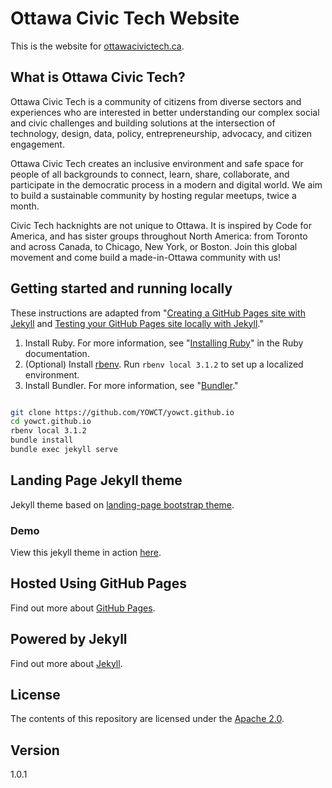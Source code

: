 # Ottawa Civic Tech Website

This is the website for [ottawacivictech.ca](https://www.ottawacivictech.ca). 

## What is Ottawa Civic Tech?

Ottawa Civic Tech is a community of citizens from diverse sectors and experiences who are interested in better understanding our complex social and civic challenges and building solutions at the intersection of technology, design, data, policy, entrepreneurship, advocacy, and citizen engagement.

Ottawa Civic Tech creates an inclusive environment and safe space for people of all backgrounds to connect, learn, share, collaborate, and participate in the democratic process in a modern and digital world. We aim to build a sustainable community by hosting regular meetups, twice a month.

Civic Tech hacknights are not unique to Ottawa. It is inspired by Code for America, and has sister groups throughout North America: from Toronto and across Canada, to Chicago, New York, or Boston. Join this global movement and come build a made-in-Ottawa community with us! 


## Getting started and running locally

These instructions are adapted from "[Creating a GitHub Pages site with Jekyll](https://docs.github.com/en/pages/setting-up-a-github-pages-site-with-jekyll/creating-a-github-pages-site-with-jekyll) and [Testing your GitHub Pages site locally with Jekyll](https://docs.github.com/en/pages/setting-up-a-github-pages-site-with-jekyll/testing-your-github-pages-site-locally-with-jekyll)."
1. Install Ruby. For more information, see "[Installing Ruby](https://www.ruby-lang.org/en/documentation/installation/)" in the Ruby documentation.
2. (Optional) Install [rbenv](https://github.com/rbenv/rbenv). Run `rbenv local 3.1.2` to set up a localized environment. 
2. Install Bundler. For more information, see "[Bundler](https://bundler.io/)."

```bash

git clone https://github.com/YOWCT/yowct.github.io
cd yowct.github.io
rbenv local 3.1.2
bundle install
bundle exec jekyll serve

```



## Landing Page Jekyll theme

Jekyll theme based on [landing-page bootstrap theme](http://startbootstrap.com/templates/landing-page/).

### Demo

View this jekyll theme in action [here](https://swcool.github.io/landing-page-theme).

## Hosted Using GitHub Pages

Find out more about [GitHub Pages](https://pages.github.com/).

## Powered by Jekyll

Find out more about [Jekyll](https://jekyllrb.com/).

## License

The contents of this repository are licensed under the [Apache
2.0](http://www.apache.org/licenses/LICENSE-2.0.html).

## Version

1.0.1
